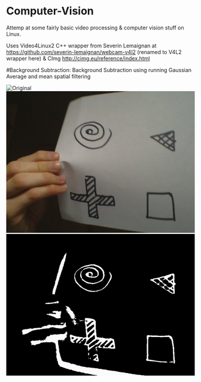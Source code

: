 # Computer-Vision
Attemp at some fairly basic video processing & computer vision stuff on Linux.

Uses Video4Linux2 C++ wrapper from Severin Lemaignan at
https://github.com/severin-lemaignan/webcam-v4l2 (renamed to V4L2 wrapper here)
& CImg http://cimg.eu/reference/index.html

#Background Subtraction:
Background Subtraction using running Gaussian Average and mean spatial filtering

![Original](images/img0.jpg?raw=true "Title")
![Movement Detected](images/image2b.jpg?raw=true "Title")
![Movement Foreground](images/image2a.jpg?raw=true "Title")

